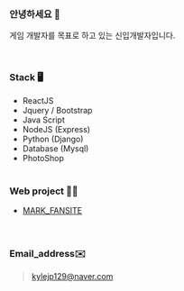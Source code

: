 ### 안녕하세요 👋 

게임 개발자를 목표로 하고 있는 신입개발자입니다.<br>

<br>

### Stack 🖥

- ReactJS
- Jquery / Bootstrap
- Java Script
- NodeJS (Express)
- Python (Django)
- Database (Mysql)
- PhotoShop
<br><br>
### Web project 👩‍💻

* [MARK_FANSITE](http://nctmarklee.pythonanywhere.com/index/)  
<br><br>
### Email_address✉️

>kylejp129@naver.com
